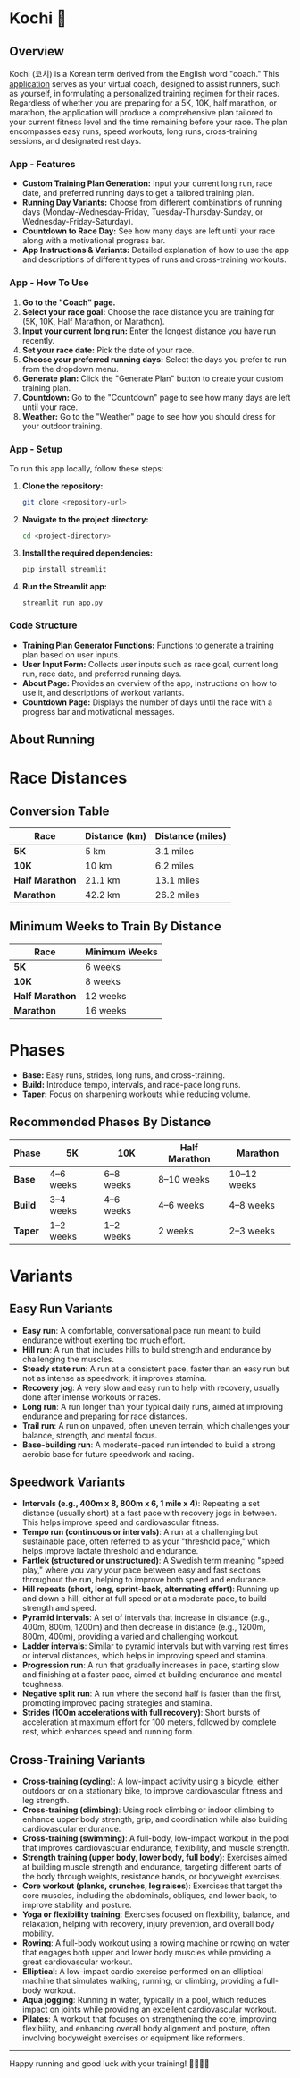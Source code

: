 # Kochi :billed_cap:

## Overview
Kochi (코치) is a Korean term derived from the English word "coach." This [application](https://kochi-training-plan.streamlit.app/) serves as your virtual coach, designed to assist runners, such as yourself, in formulating a personalized training regimen for their races. Regardless of whether you are preparing for a 5K, 10K, half marathon, or marathon, the application will produce a comprehensive plan tailored to your current fitness level and the time remaining before your race. The plan encompasses easy runs, speed workouts, long runs, cross-training sessions, and designated rest days.


### App - Features
- **Custom Training Plan Generation:** Input your current long run, race date, and preferred running days to get a tailored training plan.
- **Running Day Variants:** Choose from different combinations of running days (Monday-Wednesday-Friday, Tuesday-Thursday-Sunday, or Wednesday-Friday-Saturday).
- **Countdown to Race Day:** See how many days are left until your race along with a motivational progress bar.
- **App Instructions & Variants:** Detailed explanation of how to use the app and descriptions of different types of runs and cross-training workouts.

### App - How To Use
1. **Go to the "Coach" page.**
2. **Select your race goal:** Choose the race distance you are training for (5K, 10K, Half Marathon, or Marathon).
3. **Input your current long run:** Enter the longest distance you have run recently.
4. **Set your race date:** Pick the date of your race.
5. **Choose your preferred running days:** Select the days you prefer to run from the dropdown menu.
6. **Generate plan:** Click the "Generate Plan" button to create your custom training plan.
7. **Countdown:** Go to the "Countdown" page to see how many days are left until your race.
8. **Weather:** Go to the "Weather" page to see how you should dress for your outdoor training.

### App - Setup
To run this app locally, follow these steps:

1. **Clone the repository:**
    ```bash
    git clone <repository-url>
    ```

2. **Navigate to the project directory:**
    ```bash
    cd <project-directory>
    ```

3. **Install the required dependencies:**
    ```bash
    pip install streamlit
    ```

4. **Run the Streamlit app:**
    ```bash
    streamlit run app.py
    ```

### Code Structure
- **Training Plan Generator Functions:** Functions to generate a training plan based on user inputs.
- **User Input Form:** Collects user inputs such as race goal, current long run, race date, and preferred running days.
- **About Page:** Provides an overview of the app, instructions on how to use it, and descriptions of workout variants.
- **Countdown Page:** Displays the number of days until the race with a progress bar and motivational messages.

## About Running

# Race Distances

## Conversion Table
| **Race**           | **Distance (km)** | **Distance (miles)** |
|--------------------|-------------------|----------------------|
| **5K**             | 5 km              | 3.1 miles            |
| **10K**            | 10 km             | 6.2 miles            |
| **Half Marathon**  | 21.1 km           | 13.1 miles           |
| **Marathon**       | 42.2 km           | 26.2 miles           |

## Minimum Weeks to Train By Distance
| **Race**           | **Minimum Weeks** |
|--------------------|-------------------|
| **5K**             | 6 weeks           |
| **10K**            | 8 weeks           |
| **Half Marathon**  | 12 weeks          |
| **Marathon**       | 16 weeks          |

# Phases
- **Base:** Easy runs, strides, long runs, and cross-training.
- **Build:** Introduce tempo, intervals, and race-pace long runs.
- **Taper:** Focus on sharpening workouts while reducing volume.

## Recommended Phases By Distance
| **Phase**   | **5K**    | **10K**   | **Half Marathon** | **Marathon** |
|-------------|-----------|-----------|-------------------|--------------|
| **Base**    | 4–6 weeks   | 6–8 weeks   | 8–10 weeks          | 10–12 weeks    |
| **Build**   | 3–4 weeks   | 4–6 weeks   | 4–6 weeks           | 4–8 weeks      |
| **Taper**   | 1–2 weeks   | 1–2 weeks   | 2 weeks             | 2–3 weeks      |

# Variants

## Easy Run Variants
- **Easy run**: A comfortable, conversational pace run meant to build endurance without exerting too much effort.
- **Hill run**: A run that includes hills to build strength and endurance by challenging the muscles.
- **Steady state run**: A run at a consistent pace, faster than an easy run but not as intense as speedwork; it improves stamina.
- **Recovery jog**: A very slow and easy run to help with recovery, usually done after intense workouts or races.
- **Long run**: A run longer than your typical daily runs, aimed at improving endurance and preparing for race distances.
- **Trail run**: A run on unpaved, often uneven terrain, which challenges your balance, strength, and mental focus.
- **Base-building run**: A moderate-paced run intended to build a strong aerobic base for future speedwork and racing.

## Speedwork Variants
- **Intervals (e.g., 400m x 8, 800m x 6, 1 mile x 4)**: Repeating a set distance (usually short) at a fast pace with recovery jogs in between. This helps improve speed and cardiovascular fitness.
- **Tempo run (continuous or intervals)**: A run at a challenging but sustainable pace, often referred to as your "threshold pace," which helps improve lactate threshold and endurance.
- **Fartlek (structured or unstructured)**: A Swedish term meaning "speed play," where you vary your pace between easy and fast sections throughout the run, helping to improve both speed and endurance.
- **Hill repeats (short, long, sprint-back, alternating effort)**: Running up and down a hill, either at full speed or at a moderate pace, to build strength and speed.
- **Pyramid intervals**: A set of intervals that increase in distance (e.g., 400m, 800m, 1200m) and then decrease in distance (e.g., 1200m, 800m, 400m), providing a varied and challenging workout.
- **Ladder intervals**: Similar to pyramid intervals but with varying rest times or interval distances, which helps in improving speed and stamina.
- **Progression run**: A run that gradually increases in pace, starting slow and finishing at a faster pace, aimed at building endurance and mental toughness.
- **Negative split run**: A run where the second half is faster than the first, promoting improved pacing strategies and stamina.
- **Strides (100m accelerations with full recovery)**: Short bursts of acceleration at maximum effort for 100 meters, followed by complete rest, which enhances speed and running form.

## Cross-Training Variants
- **Cross-training (cycling)**: A low-impact activity using a bicycle, either outdoors or on a stationary bike, to improve cardiovascular fitness and leg strength.
- **Cross-training (climbing)**: Using rock climbing or indoor climbing to enhance upper body strength, grip, and coordination while also building cardiovascular endurance.
- **Cross-training (swimming)**: A full-body, low-impact workout in the pool that improves cardiovascular endurance, flexibility, and muscle strength.
- **Strength training (upper body, lower body, full body)**: Exercises aimed at building muscle strength and endurance, targeting different parts of the body through weights, resistance bands, or bodyweight exercises.
- **Core workout (planks, crunches, leg raises)**: Exercises that target the core muscles, including the abdominals, obliques, and lower back, to improve stability and posture.
- **Yoga or flexibility training**: Exercises focused on flexibility, balance, and relaxation, helping with recovery, injury prevention, and overall body mobility.
- **Rowing**: A full-body workout using a rowing machine or rowing on water that engages both upper and lower body muscles while providing a great cardiovascular workout.
- **Elliptical**: A low-impact cardio exercise performed on an elliptical machine that simulates walking, running, or climbing, providing a full-body workout.
- **Aqua jogging**: Running in water, typically in a pool, which reduces impact on joints while providing an excellent cardiovascular workout.
- **Pilates**: A workout that focuses on strengthening the core, improving flexibility, and enhancing overall body alignment and posture, often involving bodyweight exercises or equipment like reformers.

---

Happy running and good luck with your training! 🏃‍♂️🏃‍♀️
